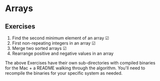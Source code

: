 # Arrays

## Exercises

1. Find the second minimum element of an array ☑
2. First non-repeating integers in an array ☑
3. Merge two sorted arrays ☑
4. Rearrange positive and negative values in an array

The above Exercises have their own sub-directories with compiled binaries for the Mac + a README walking through the algorithm. You'll need to recompile the binaries for your specific system as needed.
